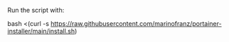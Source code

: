 Run the script with:

  bash <(curl -s https://raw.githubusercontent.com/marinofranz/portainer-installer/main/install.sh)
